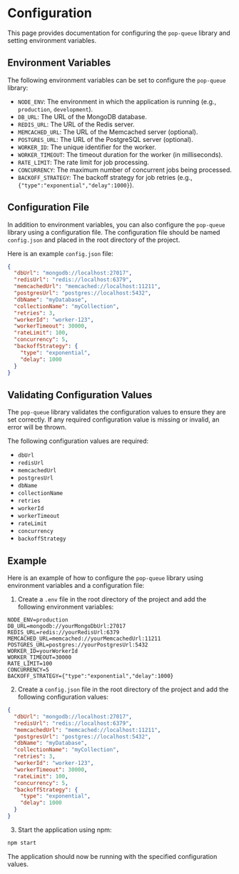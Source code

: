 # Configuration

This page provides documentation for configuring the `pop-queue` library and setting environment variables.

## Environment Variables

The following environment variables can be set to configure the `pop-queue` library:

- `NODE_ENV`: The environment in which the application is running (e.g., `production`, `development`).
- `DB_URL`: The URL of the MongoDB database.
- `REDIS_URL`: The URL of the Redis server.
- `MEMCACHED_URL`: The URL of the Memcached server (optional).
- `POSTGRES_URL`: The URL of the PostgreSQL server (optional).
- `WORKER_ID`: The unique identifier for the worker.
- `WORKER_TIMEOUT`: The timeout duration for the worker (in milliseconds).
- `RATE_LIMIT`: The rate limit for job processing.
- `CONCURRENCY`: The maximum number of concurrent jobs being processed.
- `BACKOFF_STRATEGY`: The backoff strategy for job retries (e.g., `{"type":"exponential","delay":1000}`).

## Configuration File

In addition to environment variables, you can also configure the `pop-queue` library using a configuration file. The configuration file should be named `config.json` and placed in the root directory of the project.

Here is an example `config.json` file:

```json
{
  "dbUrl": "mongodb://localhost:27017",
  "redisUrl": "redis://localhost:6379",
  "memcachedUrl": "memcached://localhost:11211",
  "postgresUrl": "postgres://localhost:5432",
  "dbName": "myDatabase",
  "collectionName": "myCollection",
  "retries": 3,
  "workerId": "worker-123",
  "workerTimeout": 30000,
  "rateLimit": 100,
  "concurrency": 5,
  "backoffStrategy": {
    "type": "exponential",
    "delay": 1000
  }
}
```

## Validating Configuration Values

The `pop-queue` library validates the configuration values to ensure they are set correctly. If any required configuration value is missing or invalid, an error will be thrown.

The following configuration values are required:

- `dbUrl`
- `redisUrl`
- `memcachedUrl`
- `postgresUrl`
- `dbName`
- `collectionName`
- `retries`
- `workerId`
- `workerTimeout`
- `rateLimit`
- `concurrency`
- `backoffStrategy`

## Example

Here is an example of how to configure the `pop-queue` library using environment variables and a configuration file:

1. Create a `.env` file in the root directory of the project and add the following environment variables:

```env
NODE_ENV=production
DB_URL=mongodb://yourMongoDbUrl:27017
REDIS_URL=redis://yourRedisUrl:6379
MEMCACHED_URL=memcached://yourMemcachedUrl:11211
POSTGRES_URL=postgres://yourPostgresUrl:5432
WORKER_ID=yourWorkerId
WORKER_TIMEOUT=30000
RATE_LIMIT=100
CONCURRENCY=5
BACKOFF_STRATEGY={"type":"exponential","delay":1000}
```

2. Create a `config.json` file in the root directory of the project and add the following configuration values:

```json
{
  "dbUrl": "mongodb://localhost:27017",
  "redisUrl": "redis://localhost:6379",
  "memcachedUrl": "memcached://localhost:11211",
  "postgresUrl": "postgres://localhost:5432",
  "dbName": "myDatabase",
  "collectionName": "myCollection",
  "retries": 3,
  "workerId": "worker-123",
  "workerTimeout": 30000,
  "rateLimit": 100,
  "concurrency": 5,
  "backoffStrategy": {
    "type": "exponential",
    "delay": 1000
  }
}
```

3. Start the application using npm:

```bash
npm start
```

The application should now be running with the specified configuration values.
